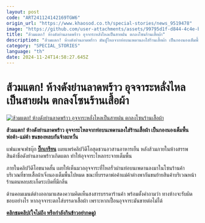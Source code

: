 ```yaml
---
layout: post
code: "ART241124142169TGW6"
origin_url: "https://www.khaosod.co.th/special-stories/news_9519478"
image: "https://github.com/user-attachments/assets/99795d1f-d844-4c4e-bed0-b160e3f3c79f"
title: "ส้วมแตก! ห้างดังย่านลาดพร้าว อุจจาระหลั่งไหลเป็นสายฝน ตกลงโซนร้านเสื้อผ้า"
description: "ส้วมแตก! ห้างดังย่านลาดพร้าว มันปูไหลจากท่อบนเพดานลงใส่ร้านเสื้อผ้า เป็นกองนองเต็มพื้น พ่อค้า-แม่ค้า ขนของหลบกันจ้าละหวั่น"
category: "SPECIAL_STORIES"
language: "th"
date: 2024-11-24T14:58:27.645Z
---
```


# ส้วมแตก! ห้างดังย่านลาดพร้าว อุจจาระหลั่งไหลเป็นสายฝน ตกลงโซนร้านเสื้อผ้า

[![ส้วมแตก! ห้างดังย่านลาดพร้าว อุจจาระหลั่งไหลเป็นสายฝน ตกลงโซนร้านเสื้อผ้า](https://www.khaosod.co.th/wpapp/uploads/2024/11/ma.jpg "ส้วมแตก! ห้างดังย่านลาดพร้าว อุจจาระหลั่งไหลเป็นสายฝน ตกลงโซนร้านเสื้อผ้า")](https://www.khaosod.co.th/wpapp/uploads/2024/11/ma.jpg)

**ส้วมแตก! ห้างดังย่านลาดพร้าว อุจจาระไหลจากท่อบนเพดานลงใส่ร้านเสื้อผ้า เป็นกองนองเต็มพื้น พ่อค้า-แม่ค้า ขนของหลบกันจ้าละหวั่น**

แฟนเพจเฟซบุ๊ก [**บิ๊กเกรียน**](https://www.facebook.com/thebigkren?__cft__[0]=AZUZL9bRNtZQqgPxWzV990aeKNsEAFSo4WLeZ7onTNOvKoIq0LujWqTctLrd0NGPo3DeXx-8vuuATpvbYFpJ10vSzQrfv2K8oeDau7_D_KSMljdEYrC5BRHK_ABAmGSjksRAMBUHhfBonvVAAT_Seh_33MjtpqlZGNEXahkPnKQ5vKUUFD1P5pVOLLtC-8ILE_I&__tn__=-UC%2CP-R) เผยแพร่คลิปวิดีโอสุดชวนอวสานอาหารเย็น หลังส้วมภายในห้างสรรพสินค้าชื่อดังย่านลาดพร้าวเกิดแตก ทำให้อุจจาระไหลกระจายเต็มพื้น

ภายในคลิปวิดีโอขนาดสั้น เผยให้เห็นมวลอุจจาระที่ไหลรั่วผ่านท่อบนเพดานลงมาในโซนร้านค้า บริเวณที่ขายเสื้อผ้าเจิ่งนองเต็มพื้นไปหมด ขณะที่บรรดาพ่อค้าแม่ค้าต่างพากันขนย้ายสินค้าบริเวณหน้าร้านตนหลบสะเก็ดระเบิดที่มีกลิ่น

ด้านคอมเมนต์ต่างออกมาแสดงความคิดเห็นสงสารบรรดาร้านค้า พร้อมตั้งคำถามว่า ทางห้างจะรับผิดชอบอย่างไร หากอุจจาระตกใส่บรรดาเสื้อผ้า เพราะหากเปื้อนอุจจาระมันขายต่อไม่ได้

**[คลิกชมคลิป(ใจไม่ถึง หรือกำลังกินข้าวอย่ากดดู)](https://www.facebook.com/thebigkren/posts/pfbid02bsANqPSGVNNHV45QXxp5R3Z4fXLetUgPFcMVPrZ9nV4bcVP1kFE4pZ9n3XtCeDkYl)**